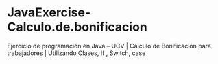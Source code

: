 # JavaExercise-Calculo.de.bonificacion
Ejercicio de programación en Java – UCV | Cálculo de Bonificación para trabajadores | Utilizando Clases, If , Switch, case
